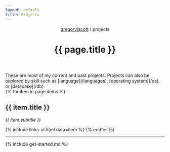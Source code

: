 ```yaml
---
layout: default
title: Projects
---
```


<header>
  <nav>
    <a href="/">gregoryjscott</a> / projects
  </nav>

  <h1>{{ page.title }}</h1>
</header>

<section markdown="1">
These are most of my current and past projects. Projects can also be explored by skill such as [language](/languages), [operating system](/os), or [database](/db).
</section>

<section>
{% for item in page.items %}
  <h1>{{ item.title }}</h1>

  <p><em>{{ item.subtitle }}</em></p>

  {% include links-ul.html data=item %}
{% endfor %}
</section>

<hr>

<section markdown="1">
{% include get-started.md %}
</section>
